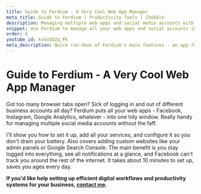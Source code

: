 ```yaml
---
title: Guide to Ferdium - A Very Cool Web App Manager
meta_title: Guide to Ferdium | Productivity Tools | Chobble
description: Managing multiple web apps and social media accounts with Ferdium
snippet: Use Ferdium to manage all your web apps and social accounts in one place
order: 8
youtube_id: kxGoSDZq_Pk
meta_description: Quick run-down of Ferdium's main features - an app for managing social media accounts and frequently visited websites
---
```


# Guide to Ferdium - A Very Cool Web App Manager

Got too many browser tabs open? Sick of logging in and out of different business accounts all day? Ferdium puts all your web apps - Facebook, Instagram, Google Analytics, whatever - into one tidy window. Really handy for managing multiple social media accounts without the faff.

I'll show you how to set it up, add all your services, and configure it so you don't drain your battery. Also covers adding custom websites like your admin panels or Google Search Console. The main benefit is you stay logged into everything, see all notifications at a glance, and Facebook can't track you around the rest of the internet. It takes about 10 minutes to set up, saves you ages every day.

**If you'd like help setting up efficient digital workflows and productivity systems for your business, [contact me](/contact/).**